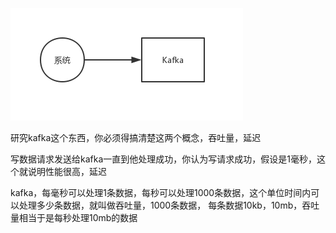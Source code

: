 ![](007_2、吞吐量和延迟的说明.png)


研究kafka这个东西，你必须得搞清楚这两个概念，吞吐量，延迟

写数据请求发送给kafka一直到他处理成功，你认为写请求成功，假设是1毫秒，这个就说明性能很高，延迟

kafka，每毫秒可以处理1条数据，每秒可以处理1000条数据，这个单位时间内可以处理多少条数据，就叫做吞吐量，1000条数据，
每条数据10kb，10mb，吞吐量相当于是每秒处理10mb的数据



